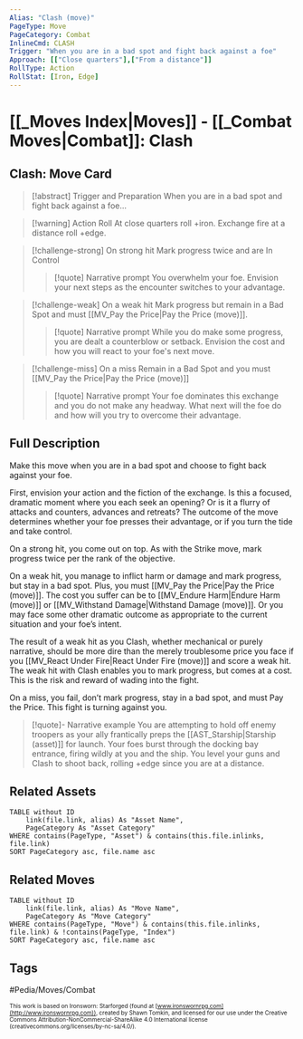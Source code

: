 ```yaml
---
Alias: "Clash (move)"
PageType: Move
PageCategory: Combat
InlineCmd: CLASH
Trigger: "When you are in a bad spot and fight back against a foe"
Approach: [["Close quarters"],["From a distance"]]
RollType: Action
RollStat: [Iron, Edge]
---
```

# [[_Moves Index|Moves]] - [[_Combat Moves|Combat]]: Clash

## Clash: Move Card
>[!abstract]  Trigger and Preparation
>When you are in a bad spot and fight back against a foe...

> [!warning] Action Roll
> At close quarters roll +iron.
> Exchange fire at a distance roll +edge.

> [!challenge-strong] On strong hit
> Mark progress twice and are In Control
> > [!quote] Narrative prompt
> > You overwhelm your foe.  Envision your next steps as the encounter switches to your advantage.

> [!challenge-weak] On a weak hit
> Mark progress but remain in a Bad Spot and must [[MV_Pay the Price|Pay the Price (move)]].
> > [!quote] Narrative prompt
> > While you do make some progress, you are dealt a counterblow or setback.  Envision the cost and how you will react to your foe's next move.

> [!challenge-miss] On a miss
> Remain in a Bad Spot and you must [[MV_Pay the Price|Pay the Price (move)]]
> > [!quote] Narrative prompt
> > Your foe dominates this exchange and you do not make any headway.  What next will the foe do and  how will you try to overcome their advantage.

## Full Description
Make this move when you are in a bad spot and choose to fight back against your foe. 

First, envision your action and the fiction of the exchange. Is this a focused, dramatic moment where you each seek an opening? Or is it a flurry of attacks and counters, advances and retreats? The outcome of the move determines whether your foe presses their advantage, or if you turn the tide and take control. 

On a strong hit, you come out on top. As with the Strike move, mark progress twice per the rank of the objective. 

On a weak hit, you manage to inflict harm or damage and mark progress, but stay in a bad spot. Plus, you must [[MV_Pay the Price|Pay the Price (move)]]. The cost you suffer can be to [[MV_Endure Harm|Endure Harm (move)]] or [[MV_Withstand Damage|Withstand Damage (move)]]. Or you may face some other dramatic outcome as appropriate to the current situation and your foe’s intent. 

The result of a weak hit as you Clash, whether mechanical or purely narrative, should be more dire than the merely troublesome price you face if you [[MV_React Under Fire|React Under Fire (move)]] and score a weak hit. The weak hit with Clash enables you to mark progress, but comes at a cost. This is the risk and reward of wading into the fight. 

On a miss, you fail, don’t mark progress, stay in a bad spot, and must Pay the Price. This fight is turning against you.


> [!quote]- Narrative example
> You are attempting to hold off enemy troopers as your ally frantically preps the [[AST_Starship|Starship (asset)]] for launch. Your foes burst through the docking bay entrance, firing wildly at you and the ship. You level your guns and Clash to shoot back, rolling +edge since you are at a distance. 

## Related Assets
```dataview
TABLE without ID
	link(file.link, alias) As "Asset Name",
	PageCategory As "Asset Category"
WHERE contains(PageType, "Asset") & contains(this.file.inlinks, file.link)
SORT PageCategory asc, file.name asc
```

## Related Moves
```dataview
TABLE without ID
	link(file.link, alias) As "Move Name",
	PageCategory As "Move Category"
WHERE contains(PageType, "Move") & contains(this.file.inlinks, file.link) & !contains(PageType, "Index")
SORT PageCategory asc, file.name asc
```

## Tags
#Pedia/Moves/Combat 

<font size=-2>This work is based on Ironsworn: Starforged (found at [www.ironswornrpg.com](http://www.ironswornrpg.com)), created by Shawn Tomkin, and licensed for our use under the Creative Commons Attribution-NonCommercial-ShareAlike 4.0 International license  (creativecommons.org/licenses/by-nc-sa/4.0/).</font>